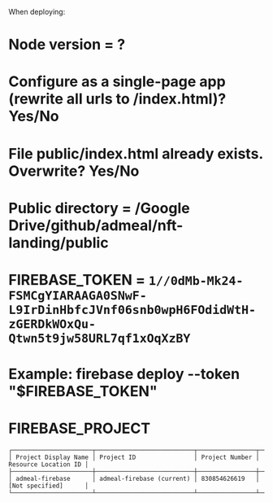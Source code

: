 When deploying:

# Node version = ?
# Configure as a single-page app (rewrite all urls to /index.html)? Yes/No
# File public/index.html already exists. Overwrite? Yes/No

# Public directory = /Google Drive/github/admeal/nft-landing/public
# FIREBASE_TOKEN = `1//0dMb-Mk24-FSMCgYIARAAGA0SNwF-L9IrDinHbfcJVnf06snb0wpH6FOdidWtH-zGERDkWOxQu-Qtwn5t9jw58URL7qf1xOqXzBY`
# Example: firebase deploy --token "$FIREBASE_TOKEN"

# FIREBASE_PROJECT
```
┌──────────────────────┬───────────────────────────┬────────────────┬──────────────────────┐
│ Project Display Name │ Project ID                │ Project Number │ Resource Location ID │
├──────────────────────┼───────────────────────────┼────────────────┼──────────────────────┤
│ admeal-firebase      │ admeal-firebase (current) │ 830854626619   │ [Not specified]      │
└──────────────────────┴───────────────────────────┴────────────────┴──────────────────────┘
```

